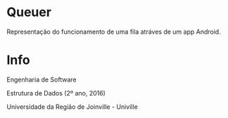 # Queuer

Representação do funcionamento de uma fila atráves de um app Android.

# Info
Engenharia de Software

Estrutura de Dados (2º ano, 2016)

Universidade da Região de Joinville - Univille
